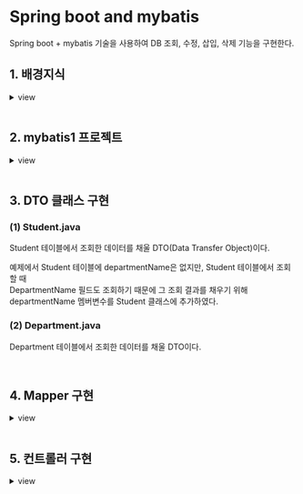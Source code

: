 # Spring boot and mybatis  
Spring boot + mybatis 기술을 사용하여 DB 조회, 수정, 삽입, 삭제 기능을 구현한다.  

## 1. 배경지식  
<details markdown="1">
<summary>view</summary>
   
### (1) ORM (Object Relational Mapping)   
ORM 에서 Object 는 객체지향 언어의 객체를 의미한다.  
Ralational 은 관계형 데이터베이스(Relational Database)의 데이터를 의미한다.  
Mapping이 의미하는 것은 객체지향 언어의 객체와 관계형 데이터를 서로 변환해 준다는 것이다.  

**ORM 이란?**  
   관계형 데이터베이스에서 조회한 데이터를 Java 객체로 변환하여 리턴해 주고,   
   Java 객체를 관계형 데이터베이스에 저장해 주는    
   라이브러리 혹은 기술을 말한다.    

Java ORM 기술로 유명한 것은  
mybatis, Hibernate, JPA 이다.  

mybatis와 Hibernate는 오픈소스 프로젝트이고 jar 라이브러리 형태로 제공된다.  

JPA(Java Persistence API)는 제품의 이름이 아니고, API 표준의 이름이다.  
JPA 표준 규격대로 만들어진 제품 중에서 유명한 것이 Hibernate 오픈소스 라이브러리이다.  
우리가 사용하는 Spring JPA에 Hibernate 라이브러리가 포함되어 있다.  

우리 나라의 전자 정부 표준 프레임웍에서 Spring mybatis를 채택하고 있기 때문에,    
우리 나라 공공 프로젝트에서 mybatis를 사용하는 경우가 많다. 그렇지만 JPA가 좀 더 미래지향적인 기술이기 때문에 점점 JPA를 사용하는 경우가 늘어나고 있다.   

### (2) JPA와 mybatis 비교   
MySQL, Oracle, SQL Server 등 DBMS  제품 마다 SQL 문법은 조금씩 다르다.
그래서 DBMS 제품을 교체하려면, SQL 문장도 수정해야 한다.

- JPA의 장점  
SQL 명령을 구현할 필요가 없다. 그래서 DBMS 제품을 교체하더라도 소스코드를 수정할 필요가 없다.  
자동으로 처리되는 부분이 많아서, 구현할 소스코드의 양이 상대적으로 적다.  
관계형 데이터베이스가 아니더라도 적용할 수 있다.  

- JPA의 단점  
복잡한 조회 명령을 구현해야 할 때, 익숙한 SQL 명령으로 구현할 수가 없고, JPA의 고급 기능을 공부해야 한다.  

- mybatis의 장점  
익숙한 SQL 명령으로 구현할 수 있다.  
SQL 문장을 그대로 사용하여 구현하기 때문에, SQL 문장에 익숙한 개발자에게 myBatis가 편하다.</br>  
DB 조회 결과를 복잡한 객체 구조로 변환해야 할 때 myBatis 기능이 좋다.  
mybatis의 resultMap 기능이 바로 그것이다.  
이 기능은 복잡한 보고서(report)를 출력해야 할 때, 특히 유용하다.</br>  
데이터베이스 성능 개선을 위해, 어떤 인덱스를 생성해야 하는지 파악하기 위해,   
SQL 쿼리들을 분석해야 하는데, 이때 myBatis는 SQL 문장을 그대로 사용하기 때문에,   
SQL 쿼리 분석하기 편하다.  
 
- mybatis의 단점  
구현할 소스코드의 양이 상대적으로 많다.  
관계형 데이터베이스에만 적용할 수 있다.</br>  
DBMS 제품을 교체하면 SQL 소스코드를 수정해야 한다.  
Oracle, MS SQL Server, mySQL 등 DBMS 마다 SQL 문법이 약간씩 차이가 있다.  
그래서 DBMS를 바꾸면 SQL 문도 수정해야 하는 불편함이 있다.  
SQL 문을 사용하지 않는 Hibernate, JPA에는 이런 문제가 없다.  

### (3) mybatis mapper   
데이터베이스는 테이블에 대한 SELECT / INSERT / UPDATE / DELETE SQL 명령들을 mybatis mapper에 구현한다.  
보통 데이터베이스 테이블 한 개당 mybatis mapper 한 개를 구현한다.  

mybatis mapper는 Java Interface 파일 한 개와, XML 파일 한 개로 구현된다.   

DB 테이블에 대한 조회, 삽입, 수정, 삭제 SQL 명령을 mapper XML 파일에 구현한다.   
그리고 이 명령을 호출하기 위한 Java 메소드를 mapper Java Interface 파일에 선언한다.  

mapper 메소드를 호출하기 위한 Java 메소드를 Java Interface에 선언하기만 하면 된다.    
하지만 이 메소드를 구현(implements)할 필요는 없다.     
즉, Mapper Java Interface만 만들면되고, 이 인터페이스는 mybatis spring이 자동으로 구현해주기 때문에 구현할 필요는 없다.   

### (4) Auto Increment 필드 (identity 필드)  
Student 테이블의 기본키(primary key)는 id 필드이다.   
MySQL에서 Student 테이블을 생성할 때, id 필드를 Auto Increment 필드로 지정하였다.  

Auto Increment 필드의 값은 1부터 시작하는 일련번호이다.  
테이블에 새 레코드를 insert 할 때, 이 필드의 값에 일련번호가 자동으로 부여된다.   

Auto Increment 필드의 값인 자동으로 부여되기 때문에,  
insert나 update SQL 문에서 이 필드의 값을 저장하는 것이 에러이다.  

### (5) Referential Integrity Constraint 참조 무결성 제약   
Student 테이블의 departmentId 필드는 외래키(foreign key) 이다.  
이 필드의 값은 department 테이블의 기본키인 id 필드값과 일치해야 한다.  
Student 테이블과 Department 테이블을 조인할 때, departmentId 필드를 사용한다.  

```
SELECT s.*, d.departmentName
FROM Student s LEFT JOIN department d ON s.departmentId = d.id
```
Department 테이블에서 레코드를 한 개 삭제 하려고 할 때,   
만약 Student 테이블의 어떤 레코드의 departmentId 필드 값이,   
그 삭제하려는 Department 레코드의 id 필드 값과 일치한다면,  
삭제는 실패하고 에러가 발생한다.  
이 에러를 참조 무결성 제약조건 위반(referential intergity constraint violation)이라고 부른다.  
쉽게 표현하자면, 국어국문학과 소속 학생들이 존재한다면, 국어국문학과를 삭제할 수 없다는 얘기다.   

Register 테이블에 외래키인 studentId 필드가 들어있다.  
그래서 Student 테이블의 레코드를 삭제하려 할 때, 참조 무결성 제약조건 위반 에러가 발생할 수 있다.  
쉽게 표현하자면, 201132050 학생의 수강신청 내역이 존재한다면, 그 학생을 삭제할 수 없다는 얘기다.  

데이터베이스가 참조 무결성 제약조건을 실시간 검사해 준다.  
테이블을 생성할 때, 데이터베이스가 참조 무결성 제약조건을 설정해 주는 것이 바람직하다.  

참조 무결성을 제약조건을 외래키 제약조건이라고도 부른다.  

Student 테이블에 FK_Student_Department 이름의 외래키 제약조건이 이미 설정되어 있다.  
이 외래키 제약조건을 삭제하는 명령은 다음과 같다.  
```
ALTER TABLE Student
DROP FOREIGN KEY FK_Student_Department;
```

**외래키 제약조건 생성하기**    
Student 테이블의 departmentId 필드와 Department 테이블의 id 필드 사이에  
외래키 제약조건을 생성하는 명령은 다음과 같다.  
```
ALTER TABLE Student
ADD CONSTRAINT FK_Student_Department
FOREIGN KEY (departmentId) REFERENCES Department(id);
```
제약조건의 이름은 FK_Student_Department 이다.  
외래키는 Student 테이블의 departmentId 필드이다.  
이 필드는 Department 테이블의 id 필드를 참조(references)한다.  

### (6) 참조 무결성 제약조건 위반 피하기  
- 먼저 삭제하기  
Department 테이블의 레코드를 삭제하기 전에, 먼저 그 레코드를 참조하는 Student 레코드들을 전부 삭제한다.  
예) 소프트웨어공학과를 없애려면 학생테이블의 소프트웨어공학과 학생들을 먼저 지우고 지워야 한다.   
```
DELETE FROM Student WHERE departmentId = 2;
DELETE FROM Department WHERE id = 2;
```

- Cascade Delete 옵션 
외래키 제약 조건을 생성할 때, Casecade Delete 옵션을 지정할 수 있다.  
이 옵션이 지정된 경우에는, Department 테이블의 레코드를 삭제할 때,  
그 레코드를 참조하는 Student 레코드들이 전부 자동으로 삭제된다.  
(자동으로 지워지도록 미리 설정 / 장점 : 편하다. / 단점 : 실수로 레코드 전부를 지울 수 있다.)  
```
ALTER TABLE Student
ADD CONSTRAINT FK_Student_Department
FOREIGN KEY (departmentId) REFERENCES Department(id)
ON DELETE CASCADE;
```
</details>

<br/>

## 2. mybatis1 프로젝트    

<details markdown="1">
<summary>view</summary> 

### (1) 프로젝트 생성    

### (2) pom.xml - Maven 설정 파일   
pom.xml 파일의 <dependency> 태그들에 있는 항목들을 maven dependency라고 부른다.    
필요한 라이브러리나 빌드 방법을 설정하는 폴더이다.   
Maven : 프로젝트 관리 도구 (라이브러리 설치, 빌드)       

파일 하나의 결과 >> 디버깅   
프로젝트 전체 결과 >> 빌드   

### (3) application.properties - Spring boot 설정 파일   

`spring.mvc.view.prefix=/WEB-INF/views/`  
뷰 파일이 위치할 폴더를 지정한다.    

`spring.mvc.view.suffix=.jsp`  
뷰 파일의 확장자를 지정한다.  

`spring.datasource.driver-class-name=com.mysql.jdbc.Driver`  
JDBC 드라이버 클래스의 이름을 지정, Mysql JDBC 드라이버 클래스 

`spring.datasource.url=jdbc:mysql://localhost:3306/student1?useUnicode=yes&characterEncoding=UTF-8&allowMultiQueries=true&serverTimezone=UTC`  
DB 서버 IP와 DB 이름 설정, 서버 타임존 설정   

`spring.datasource.username=user1` DB 연결 계정 설정    

`spring.datasource.password=test123` DB 연결 계정 설정     
  
`mybatis.type-aliases-package=net.skhu.dto`  
여기서 net.skhu.dto 는 DB 조회 결과 데이터를 담은 클래스의 패키지를 지정한다.  
mybatis mapper XML 파일에서 select 태그의 resultType으로 등록된 클래스들의 패키지를 지정한다.    
예를들어, `<select id="findById" resultType="Student">`    
select 태그의 resultType으로 등록된 Student 클래스의 패키지는 net.skhu.dto 이어야 한다.   
</details>

<br/>  

## 3. DTO 클래스 구현    
### (1) Student.java  
Student 테이블에서 조회한 데이터를 채울 DTO(Data Transfer Object)이다.  

예제에서 Student 테이블에 departmentName은 없지만, Student 테이블에서 조회할 때    
DepartmentName 필드도 조회하기 때문에 그 조회 결과를 채우기 위해 departmentName 멤버변수를 Student 클래스에 추가하였다.   

### (2) Department.java  
Department 테이블에서 조회한 데이터를 채울 DTO이다.   

<br/>  

## 4. Mapper 구현 
 
<details markdown="1">  
<summary>view</summary>  

### (1) StudentMapper.java   
**src/main/java/net/skhu/mapper/StudentMapper.java**  
```
package net.skhu.mapper;

import java.util.List;
import org.apache.ibatis.annotations.Mapper;
import net.skhu.dto.Student;

@Mapper
public interface StudentMapper {
    Student findOne(int id);
    Student findByStudentNumber(String studentNumber); // 파라미터가 Student 객체
    List<Student> findAll(); // List type 
    void insert(Student student);
    void update(Student student);
    void delete(int id);
}
```
- Mapper 인터페이스 위에 @Mapper 어노테이션을 작성해준다.    
- DB 의 Student 테이블에 대한 조회, 삽입, 수정, 삭제 SQL 명령을 StudentMapper.xml 파일에 구현한다.
그리고 이 명령을 호출하기 위한 메소드를 StudentMapper 인터페이스에 선언한다.  

**StudentMapper 인터페이스의 메소드들의 리턴 타입, 이름, 파마티러 타입에 주목하자.**  
- 인터페이스의 메소드 이름은 StudentMapper.xml 파일 태그들의 id 애트리뷰트 값과 일치
- 인터페이스의 메소드의 파라미터는 StudentMapper.xml 파일 태그들의 mybatis 파라미터와 일치  
- 인터페이스의 메소드들의 리턴 타입은 StudentMapper.xml 파일 태그들의 resultType 애트리뷰트 값과 일치  

### (2) StudentMapper.xml   

DB의 Student 테이블에 대한 조회, 삽입, 수정, 삭제 SQL 명령을 StudentMapper.xml 파일에 구현한다.  
이 파일은 studentMapper.java와 동일한 폴더에 있어야 한다.  
SQL 명령문만 제대로 입력하면 java는 자동으로 구현된다.   

**src/main/java/net/skhu/mapper/StudentMapper.xml**   
```
<mapper namespace="net.skhu.mapper.StudentMapper">

  <select id="findOne" resultType="Student">
    SELECT * FROM Student WHERE id = #{id}
  </select>
  
  <select id="findByStudentNumber" resultType="Student">
    SELECT * FROM Student WHERE studentNumber = #{studentNumber}
  </select>   

  <select id="findAll" resultType="Student">
    SELECT s.*, d.departmentName
    FROM Student s LEFT JOIN department d ON s.departmentId = d.id
  </select>

  <insert id="insert" useGeneratedKeys="true" keyProperty="id">
    INSERT Student (studentNumber, name, departmentId, year)
    VALUES (#{studentNumber}, #{name}, #{departmentId}, #{year})
  </insert>

  <update id="update">
    UPDATE Student SET 
      studentNumber = #{studentNumber}, 
      name = #{name}, 
      departmentId = #{departmentId}, 
      year = #{year} 
    WHERE id = #{id}
  </update>

  <delete id="delete">
    DELETE FROM Student WHERE id = #{id}
  </delete>

</mapper>
```

| xml 예 | 설명 | 
|:--------|:--------:|
| resultType="Student" | StudentMapper 인터페이스의 메소드들 리턴타입과 일치해야 한다. | 
| id="findOne" | StudentMapper 인터페이스의 메소드들 이름과 일치해야 한다. | 
| id=#{id} | StudentMapper 인터페이스의 메소드 파라미터와 일치해야 한다. | 

java에서는 파라미터가 Student 객체인데 xml에서는 객체의 속성이다.   
리턴타입도 `List<Student> findAll();` java 에서는 List인데 xml에서는 resultType은 Student이다.   

### (3) mapper 구현 규칙    
#### ⓵ namespace 일치   
**StudentMapper.xml**  
`<mapper namespace="net.skhu.mapper.StudentMapper">`    

**StudentMapper.java**  
``` 
package net.skhu.mapper;

@Mapper
public interface StudentMapper {
   . . .
}
```   
namespace 애트리뷰트 값은 StudentMapper 인터페이스의 이름과 패키지가 정확하게 일치해야 한다.  
그렇지 않은 경우, StudentMapper bean을 생성할 수 없다는 에러가 발생한다.  

#### ⓶ 메소드 이름 일치   
XML 파일에서 id 애트리뷰트와 StudentMapper 인터페이스의 메소드 이름과 일치해야 한다.   

#### ⓷ resultType : 패키지  
**application.properties**  
`mybatis.type-aliases-package=net.skhu.dto`  
mybatis mapper XML 파일에서 select 태그의 resultType으로 등록된 클래스들의 패키지를 지정한다.   

**StudentMapper.xml**   
`<select id="findById" resultType="Student">`   
select 태그의 resultType으로 등록된 Student 클래스의 패키지는 net.skhu.dto 이어야 한다.    

#### ⓸ resultType : 레코드 한 개 리턴   
**StudentMapper.java**  
`Student findOne(int id);`    

**StudentMapper.xml**  
`<select id="findOne" resultType="Student">`  

id 애트리뷰트 값은 StudentMapper 인터페이스의 메소드 이름과 일치해야 한다.   
resultType 애트리뷰트 값은 메소드의 리턴 타입과 일치해야 한다.   

이 SQL 명령은 Student 레코드 한 개를 조회한다.    
조회 결과는 Student 자바 객체에 자동으로 채워져서 리턴된다.  

DB 조회 결과가 자바 객체에 자동으로 채워질 때, 조회 결과 컬럼 제목과 자바 객체의 setter 이름이 일치해야 한다.  

#### ⓹ resultType : 레코드 여러 개 리턴  
findAll 태그의 SQL 명령은 Student 레코드 여러 개를 조회한다.   
조회 결과 레코드 각각은 Student 객체에 채워지고 Student 객체는 List<Student> 객체에 채워져서 리턴된다.   
그래서 findAll 자바 메소드의 리턴 타입은 List<Student>이다.    

예제에서 findAll 메소드의 리턴 타입은 List<Student> 이지만, findAll 태그의 resultType은 Student 임에 주의하자.  
   
SQL 조회 결과가 DTO에 자동으로 채워진다.  

#### ⓺ 조회 결과 컬럼명 일치     
DB 조회 결과가 resultType 자바 객체에 자동으로 채워질 때,  
조회 결과 컬럼 제목과 resultType 자바 객체의 set 메소드 이름이 일치해야 한다.  
에러가 발생하지는 않지만 자바 객체에 결과가 채워지지 않는다.   

#### ⓻ mybatis 파라미터 : 파라미터 한 개   
**StudentMapper.java**  
``` 
Student findOne(int id);
Student findByStudentNumber(String studentNumber);
void delete(int id);
``` 

**StudentMapper.xml**  
```
<select id="findOne" resultType="Student">
    SELECT * FROM Student WHERE id = #{id}
</select>
    
<select id="findByStudentNumber" resultType="Student">
    SELECT * FROM Student WHERE studentNumber = #{studentNumber}
</select>   

<delete id="delete">
    DELETE FROM Student WHERE id = #{id}
</delete>
```  

#{id}, #{studentNumber} 부분이 mybatis 파라미터이다.  
메소드를 호출할 때 전달된 파라미터 값이 SQL 문장의 mybatis 파라미터 부분에 채워져서 SQL 문장이 실행된다.    

mybatis 파라미터로 전달할 값이 한 개이고, 값의 타입이 int, long, float, double, boolean 등 기본자료형이나 
String, Date, Time, Timestamp 클래스 객체인 경우에는 위와 같은 방법으로 구현한다.  
 
여기서 Java 파라미터 변수 이름은 중요하지 않다.    
중요한 것은 파라미터가 한 개이고, 파라미터 타입이 기본자료형이거나    
String, Date, Time, Timestamp 클래스 중 하나의 객체이어야 한다는 점이다.    

#### ⓼ mybatis 파라미터 : 파라미터 여러 개   
#{...} 부분이 mybatis 파라미터이다.  

Java의 파라미터 변수 이름은 중요하지 않고, 
Java 파라미터 변수의 타입이 DTO 클래스이어야 하고  
이 클래스의 getter 이름과 mybatis 파라미터의 이름이 일치해야 한다.   

### (4) auto Increment 필드와 insert   
Student 테이블에 새 레코드를 insert할 때, auto increment 필드인 id 필드 값은 자동으로 부여된다.   
그래서 insert SQL 문에 id 필드값은 지정하지 않는다.  

insert SQL 문이 실행되어 새 레코드가 저장된 후,
값이 자동으로 부여된 새 레코드의 id값이 Student 객체의 id 속성에 자동으로 채워진다.   

```
Student student = new Student();
student.setStudentNumber("201132091");
student.setName("홍길동");
student.setDepartmentId(1);
student.setYear(1);

System.out.println(student.getId());
studentMapper.insert(student); // inset하면 mybatis가 id값을 자동으로 채워준다. 
System.out.println(student.getId());
```
줄7에서 출력되는 id 값은 0 이다.  
Student 객체의 id 멤버 변수에 아직 아무것도 대입되지 않았기 때문이다.  

줄9에서 출력되는 id 값은, 줄8에서 저장된 새 레코드의 id 필드값이다.  
이 값은 0 이 아니다.  

```
  <insert id="insert" useGeneratedKeys="true" keyProperty="id">
    INSERT Student (studentNumber, name, departmentId, year)
    VALUES (#{studentNumber}, #{name}, #{departmentId}, #{year})
  </insert>
```
위 insert 태그에서 노란색으로 칠한 부분이 의미하는 것은,  
새 레코드의 id 필드값을 Student 객체의 id 속성에 대입해 달라는 것이다.   
</details>      

<br/>    

## 5. 컨트롤러 구현   

<details markdown="1">  
<summary>view</summary> 

### (1) @Autowired  
StudentMapper 인터페이스를 구현한 java 클래스를 mybatis spring이 자동으로 구현해주고  
그 클래스의 객체를 한 개 생성하여, StudentMapper 멤버변수에 자동으로 대입해준다.   

그래서 StudentMapper 멤버변수를 선언했을 뿐이고 어떤 객체를 대입한 것도 아니지만   
mybatis spring이 자동으로 생성해준 객체가 이 멤버변수에 자동으로 대입되어 있기 때문에    
액셔 메소드는 이 객체를 사용할 수 있다.   

### (2) @RequestMapping()   
**클래스에 작성할 때**   
```
@Controller   
@RequestMapping("/student")
```  
컨트롤러 클래스의 request mapping 어노테이션이다.   
요청된 URL이 "/student" 이면 이 컨트롤러를 사용하라. 라는 의미이다.  
이 부분은 선택적으로 작성하며, 웹 브라우저에서 요청하는 URL(http request)에 mapping된 액션 메소드가 실행되는 것이다.   

Q. 그렇다면 컨트롤러 클래스의 request mapping 어노테이션은 언제 작성해야 할까?  
A. 액션 메소드의 어노테이션의 URL 앞 부분이 전부 동일할 때 작성하면 됩니다.   

**액션 메소드에 작성할 때**   
`@RequestMapping("list")`  
액션 메소드의 어노테이션이다.   
"student/list" URL이 요청되면 list 액션 메소드가 자동으로 호출된다.   
request mapping URL = 컨트롤러 URL + 액션 메소드 URL   

**value, method**   
`@RequestMapping(value="create", method=RequestMethod.GET)`   
"/student/create" URL이 GET 방식으로 요청되면 이 액션 메소드가 호출된다.  

### (3) return "redirect:...";   
액션 메소드를 실행한 후, list 상대URL로 redirect 하라는 메타 태그를 웹 브라우저에 출력한다.   
이 메타 태그를 받은 웹 브라우저는 redirect하라고 지정된 URL을 서버에 즉시 다시 요청하게 된다.  
뷰는 건너뛰고 즉시 URL을 요청한다.   

### (4) model.addAttribute();  
```   
List<Student> students = StudentMapper.findAll();
model.addAttribute("students", students);
```      
"Students" 이름의 데이터를 model 객체에 넣는다.   
이 데이터를 model attribute 라고 부른다.  
model attribute 데이터는 뷰(view)에 전달된다.   

### (5) request parameter 전달   
액션 메소드의 파라미터에 request parameter 값이 채워져서 액션 메소드에 전달된다.   

**값을 하나씩 전달받을 때**  
``` 
@RequestMapping(value="edit", method=RequestMethod.GET)
public String edit(Model model, @RequestParam("id") int id)
``` 
위 소스코드에서 @RequestParam("id") int id 부분에서 일어나는 일은 아래와 같다.   
String s = request.getParameter("id");  
int id = Integer.parseInt(s);  

**값을 여러개 전달받을 때**  
``` 
@RequestMapping(value="edit", method=RequestMethod.POST) 
public String edit(Model model, Student student)
```   
request parameter 데이터가 Student 객체에 자동으로 채워진다.  
request parameter 데이터의 이름과 액션 메소드의 파라미터 객체의 속성 이름이 일치할 경우에 (setter 이름),  
request parameter 데이터가 그 속성에 자동으로 채워진다.   
</details>
